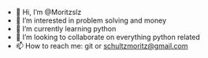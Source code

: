 - 👋 Hi, I’m @Moritzslz
- 👀 I’m interested in problem solving and money
- 🌱 I’m currently learning python 
- 💞️ I’m looking to collaborate on everything python related
- 📫 How to reach me: git or schultzmoritz@gmail.com

<!---
Moritzslz/Moritzslz is a ✨ special ✨ repository because its `README.md` (this file) appears on your GitHub profile.
You can click the Preview link to take a look at your changes.
--->
